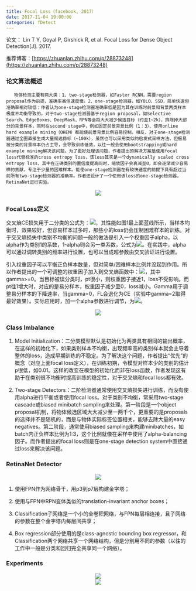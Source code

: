```yaml
---
title: Focal Loss（facebook, 2017）
date: 2017-11-04 19:00:00
categories: fDetect
---
```


<script type="text/javascript" src="http://cdn.mathjax.org/mathjax/latest/MathJax.js?config=default"></script>

论文： Lin T Y, Goyal P, Girshick R, et al. Focal Loss for Dense Object Detection[J]. 2017.

推荐博客：[https://zhuanlan.zhihu.com/p/28873248](https://zhuanlan.zhihu.com/p/28873248)

### 论文算法概述

       物体检测主要有两大类：1、two-stage检测器，如Faster RCNN，需要region proposal作为前提，准确率高但速度慢。2、one-stage检测器，如YOLO、SSD，简单快速但准确率相对较低；作者认为one-stage检测器准确率低是因为其在训练时前景和背景两类样本极度不均衡导致的。对于two-stage检测器基于region proposal，如Selective Search、EdgeBoxes、DeepMask、RPN等会将大大减少候选目标（约至1~2k），排除掉大部分的背景样本，同时在second stage中，例如固定前景背景比例（1：3）、使用online hard example mining（OHEM）都能使前景背景比例容易控制。相反，对于one-stage检测器通过全图直接生成大量候选目标（~100k），虽然也可以采用类似的启发式采样方法，但极易被分类的背景样本仍占主导，会导致训练低效，以往一般会使用bootstrapping或hard example mining解决该问题。为了更好处理该问题，作者提出的解决方案是使用focal loss代替标准的cross entropy loss，该loss其实是一个dynamically scaled cross entropy loss，其中在正确类别的置信度提高同时，缩放因子会衰减至0，即会逐渐减少容易样的贡献，专注于少量的困难样本。能使one-stage检测器在有较快速度的前提下具有超过当前所有two-stage检测器的准确率。作者还设计了一个使用该loss的one-stage检测器，RetinaNet进行实验。
	   
<center><img src="{{ site.baseurl }}/images/pdDetect/focalloss1.png"></center>
	   
### Focal Loss定义

   交叉熵CE损失用于二分类的公式为：<img src="{{ site.baseurl }}/images/pdDetect/focalloss2.png">，其性能如图1最上面蓝线所示，当样本均衡时，效果较好，但容易样本过多时，那些小的loss仍会压制困难样本的训练。对于交叉熵损失中类别不均衡的问题一般的做法是引入一个权重因子alpha，以alpha作为类别1的系数，1-alpha则会另一类系数，公式为<img src="{{ site.baseurl }}/images/pdDetect/focalloss3.png">。在实践中，alpha可以通过调转类别的频率进行设置，也可以当成超参数由交叉验证进行设置。

   引入权重因子可以平衡正负样本数量，但对简单/困难样本比例并没起到作用。所以作者提出的一个可调整的权重因子加入到交叉熵函数中：<img src="{{ site.baseurl }}/images/pdDetect/focalloss4.png">，其中gamma>=0。当目标被误分类时，pt很小，则权重因子接近1，loss不受影响。而pt往1增大时，对应的是易分样本，权重因子减少至0，loss减小。Gamma用于调整易分样本的下降速率，当gamma=0，FL会退化为CE（实验中gamma=2取得最好效果）。实际应用时，加一个alpha参数进行调节，为<img src="{{ site.baseurl }}/images/pdDetect/focalloss5.png">。

   <center><img src="{{ site.baseurl }}/images/pdDetect/focalloss6.png"></center>
   
### Class Imbalance

1. Model Initialization：二分类模型默认是初始化为两类具有相同的输出概率，在这样的初始化下，如果类别样本不均衡，出现频率高的类别样本就会主导着整体的loss，造成早期训练的不稳定。为了解决这个问题，作者提出“优先”的概念（对应上面focal loss定义），在训练初期，令模型对样本少的类别的估计p很低，如0.01。这样的改变在模型的初始化而非在loss函数，作者发现这有助于在类别很不均衡时提高训练的稳定性，对于交叉熵和focal loss都有效。

2. Two-stage Detectors：二阶检测器通常使用交叉熵损失进行训练，而没有使用alpha进行平衡或者使用focal loss。对于类别不均衡，常采用two-stage cascade或biased minibatch sampling来处理。第一阶段是一个object proposal机制，将物体候选区域大大减少至一两千个，更重要的是proposals的选择并不是随机的，而是与物体实际标签位置相关，能够去除大量的easy negatives。第二阶段，通常使用biased sampling来构建minibatches，如batch内正负样本比例为1:3，这个比例就像在采样中使用了alpha-balancing因子。而作者提出的focal loss则是在one-stage detection system中直接通过loss来解决该问题。

### RetinaNet Detector

<center><img src="{{ site.baseurl }}/images/pdDetect/focalloss7.png"></center>

1. 使用FPN作为网络骨干，用p3到p7层构建金字塔；

2. 使用与FPN中RPN变体类似的translation-invariant anchor boxes；

3. Classification子网络是一个小的全卷积网络，与FPN每层相连接，且子网络的参数在整个金字塔内每层间共享；

4. Box regression部分使用的是class-agnostic bounding box regressor，和Classification两个网络共享一个网络结构，但是分别用不同的参数（以往的工作中一般是分类和回归完全共享同一个网络）。

### Experiments

<center><img src="{{ site.baseurl }}/images/pdDetect/focalloss8.png"></center>

<center><img src="{{ site.baseurl }}/images/pdDetect/focalloss9.png"></center>